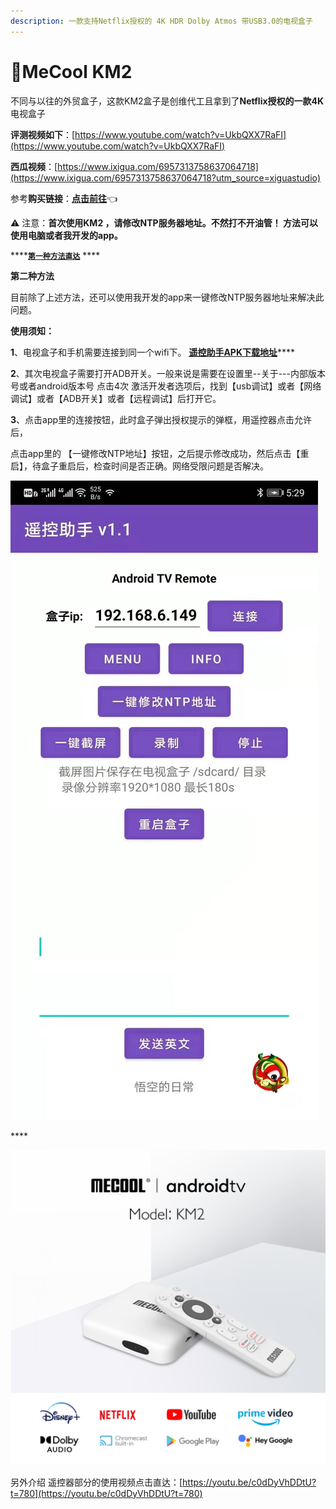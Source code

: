 ```yaml
---
description: 一款支持Netflix授权的 4K HDR Dolby Atmos 带USB3.0的电视盒子
---
```


# 🎈MeCool KM2

不同与以往的外贸盒子，这款KM2盒子是创维代工且拿到了**Netflix授权的一款4K**电视盒子

   **评测视频如下**：[https://www.youtube.com/watch?v=UkbQXX7RaFI](https://www.youtube.com/watch?v=UkbQXX7RaFI)  

   **西瓜视频**：[https://www.ixigua.com/6957313758637064718](https://www.ixigua.com/6957313758637064718?utm_source=xiguastudio)

  参考**购买链接**：[**点击前往**](https://item.taobao.com/item.htm?spm=a1z10.1-c-s.w137644-20102279228.26.2aeb59c3mBqgZn&id=642306462397)👈

 ⚠️ 注意：**首次使用KM2 ，请修改NTP服务器地址。不然打不开油管！  方法可以使用电脑或者我开发的app。**

\*\*\*\*[**`第一种方法直达`**](test/google-tv-xiu-gai-ntp-fu-wu-qi-di-zhi.md)  ****

**第二种方法**

 目前除了上述方法，还可以使用我开发的app来一键修改NTP服务器地址来解决此问题。

 **使用须知：**

**1**、电视盒子和手机需要连接到同一个wifi下。 [**遥控助手APK下载地址**](https://github.com/ligl0702/Pan/releases/download/info/v1.2.apk)\*\*\*\*

**2**、其次电视盒子需要打开ADB开关。一般来说是需要在设置里--关于---内部版本号或者android版本号 点击4次 激活开发者选项后，找到【usb调试】或者【网络调试】或者【ADB开关】或者【远程调试】后打开它。

**3**、点击app里的连接按钮，此时盒子弹出授权提示的弹框，用遥控器点击允许后，

  点击app里的 【一键修改NTP地址】按钮，之后提示修改成功，然后点击【重启】，待盒子重启后，检查时间是否正确。网络受限问题是否解决。

![](.gitbook/assets/391621996729_.pic.jpg)

\*\*\*\*

![](.gitbook/assets/image%20%284%29.png)

  另外介绍 遥控器部分的使用视频点击直达：[https://youtu.be/c0dDyVhDDtU?t=780](https://youtu.be/c0dDyVhDDtU?t=780)

